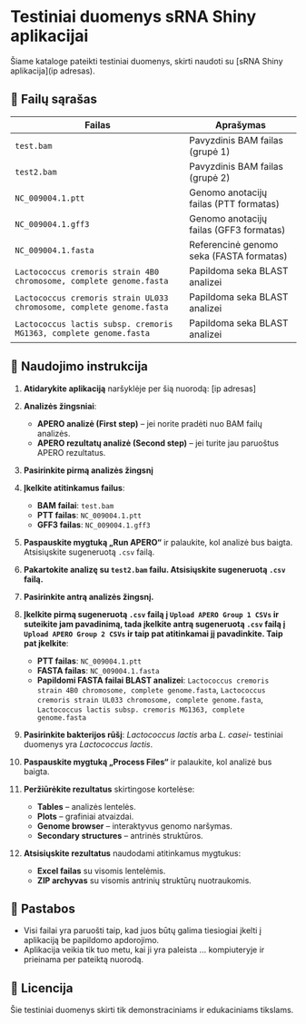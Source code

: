 # Testiniai duomenys sRNA Shiny aplikacijai

Šiame kataloge pateikti testiniai duomenys, skirti naudoti su [sRNA Shiny aplikacija](ip adresas).

## 📁 Failų sąrašas

| Failas         							  | Aprašymas                                       |
|-------------------------------------------------------------------------|-------------------------------------------------|
| `test.bam`      							  | Pavyzdinis BAM failas (grupė 1)                 |
| `test2.bam`     							  | Pavyzdinis BAM failas (grupė 2)                 |
| `NC_009004.1.ptt`    							  | Genomo anotacijų failas (PTT formatas)          |
| `NC_009004.1.gff3`    						  | Genomo anotacijų failas (GFF3 formatas)         |
| `NC_009004.1.fasta`   						  | Referencinė genomo seka (FASTA formatas)        |
| `Lactococcus cremoris strain 4B0 chromosome, complete genome.fasta`     | Papildoma seka BLAST analizei                   |
| `Lactococcus cremoris strain UL033 chromosome, complete genome.fasta`   | Papildoma seka BLAST analizei                   |
| `Lactococcus lactis subsp. cremoris MG1363, complete genome.fasta`      | Papildoma seka BLAST analizei                   |

## 🚀 Naudojimo instrukcija

1. **Atidarykite aplikaciją** naršyklėje per šią nuorodą: [ip adresas]

2. **Analizės žingsniai**:
   - **APERO analizė (First step)** – jei norite pradėti nuo BAM failų analizės.
   - **APERO rezultatų analizė (Second step)** – jei turite jau paruoštus APERO rezultatus.

3. **Pasirinkite pirmą analizės žingsnį**

4. **Įkelkite atitinkamus failus**:
   - **BAM failai**: `test.bam`
   - **PTT failas**: `NC_009004.1.ptt`
   - **GFF3 failas**: `NC_009004.1.gff3`

5. **Paspauskite mygtuką „Run APERO“** ir palaukite, kol analizė bus baigta. Atsisiųskite sugeneruotą `.csv` failą.

6. **Pakartokite analizę su `test2.bam` failu. Atsisiųskite sugeneruotą `.csv` failą.**

7. **Pasirinkite antrą analizės žingsnį.**

8. **Įkelkite pirmą sugeneruotą `.csv` failą į `Upload APERO Group 1 CSVs` ir suteikite jam pavadinimą, tada įkelkite antrą sugeneruotą `.csv` failą į `Upload APERO Group 2 CSVs` ir taip pat atitinkamai jį pavadinkite. Taip pat įkelkite**:
   - **PTT failas**: `NC_009004.1.ptt`
   - **FASTA failas**: `NC_009004.1.fasta`
   - **Papildomi FASTA failai BLAST analizei**: `Lactococcus cremoris strain 4B0 chromosome, complete genome.fasta`, `Lactococcus cremoris strain UL033 chromosome, complete genome.fasta`, `Lactococcus lactis subsp. cremoris MG1363, complete genome.fasta`

4. **Pasirinkite bakterijos rūšį**: *Lactococcus lactis* arba *L. casei*- testiniai duomenys yra *Lactococcus lactis*.

5. **Paspauskite mygtuką „Process Files“** ir palaukite, kol analizė bus baigta.

6. **Peržiūrėkite rezultatus** skirtingose kortelėse:
   - **Tables** – analizės lentelės.
   - **Plots** – grafiniai atvaizdai.
   - **Genome browser** – interaktyvus genomo naršymas.
   - **Secondary structures** – antrinės struktūros.

7. **Atsisiųskite rezultatus** naudodami atitinkamus mygtukus:
   - **Excel failas** su visomis lentelėmis.
   - **ZIP archyvas** su visomis antrinių struktūrų nuotraukomis.

## 📝 Pastabos

- Visi failai yra paruošti taip, kad juos būtų galima tiesiogiai įkelti į aplikaciją be papildomo apdorojimo.
- Aplikacija veikia tik tuo metu, kai ji yra paleista ... kompiuteryje ir prieinama per pateiktą nuorodą.

## 📄 Licencija

Šie testiniai duomenys skirti tik demonstraciniams ir edukaciniams tikslams.

